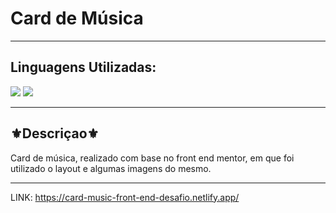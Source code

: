 <h1>Card de Música</h1>
<hr>
<h2>Linguagens Utilizadas:</h2>

<div style="display: inline_block">
  <img src="https://img.shields.io/badge/HTML5-E34F26?style=for-the-badge&logo=html5&logoColor=white"></img> 
  <img src="https://img.shields.io/badge/CSS3-1572B6?style=for-the-badge&logo=css3&logoColor=white"></img>
 
</div>



<hr>
<h2>⚜️Descriçao⚜️</h2>
<p>Card de música, realizado com base no front end mentor, em que foi utilizado o layout e algumas imagens do mesmo.</p>

<hr>

LINK: https://card-music-front-end-desafio.netlify.app/

